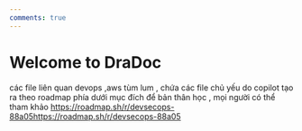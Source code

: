 ```yaml
---
comments: true
---
```


# Welcome to DraDoc

các file liên quan devops ,aws tùm lum , chứa các file chủ yếu do copilot tạo ra theo roadmap phía dưới 
mục đích để bản thân học , mọi người có thể tham khảo 
https://roadmap.sh/r/devsecops-88a05https://roadmap.sh/r/devsecops-88a05

